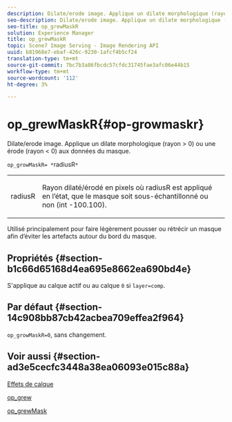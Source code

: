```yaml
---
description: Dilate/erode image. Applique un dilate morphologique (rayon > 0) ou une érode (rayon < 0) aux données du masque.
seo-description: Dilate/erode image. Applique un dilate morphologique (rayon > 0) ou une érode (rayon < 0) aux données du masque.
seo-title: op_grewMaskR
solution: Experience Manager
title: op_grewMaskR
topic: Scene7 Image Serving - Image Rendering API
uuid: b81968e7-ebaf-426c-9230-1afcf4b5cf24
translation-type: tm+mt
source-git-commit: 7bc7b3a86fbcdc57cfdc31745fae3afc06e44b15
workflow-type: tm+mt
source-wordcount: '112'
ht-degree: 3%

---
```



# op_grewMaskR{#op-growmaskr}

Dilate/erode image. Applique un dilate morphologique (rayon > 0) ou une érode (rayon &lt; 0) aux données du masque.

`op_growMaskR= *`radiusR`*`

<table id="simpletable_3BAA4523D29E447FA7A4C9009B3E8344"> 
 <tr class="strow"> 
  <td class="stentry"> <p><span class="codeph"><span class="varname"> radiusR</span></span> </p> </td> 
  <td class="stentry"> <p>Rayon dilaté/érodé en pixels où <span class="codeph"><span class="varname"> radiusR</span></span> est appliqué en l’état, que le masque soit sous-échantillonné ou non (int -100.100). </p></td> 
 </tr> 
</table>

Utilisé principalement pour faire légèrement pousser ou rétrécir un masque afin d’éviter les artefacts autour du bord du masque.

## Propriétés {#section-b1c66d65168d4ea695e8662ea690bd4e}

S&#39;applique au calque actif ou au calque `0` si `layer=comp`.

## Par défaut {#section-14c908bb87cb42acbea709effea2f964}

`op_growMaskR=0`, sans changement.

## Voir aussi {#section-ad3e5cecfc3448a38ea06093e015c88a}

[Effets de calque](../../../../../is-api/http-ref/image-serving-api-ref/c-http-protocol-reference/c-syntax-and-features/r-layer-effects.md#reference-82a6b5311b3d4471ad2799adb3b2201c)

[op_grew](../../../../../is-api/http-ref/image-serving-api-ref/c-http-protocol-reference/c-command-reference/r-op-grow.md#reference-f95f3291c78c42b9a34b1b7e177e739a)

[op_grewMask](../../../../../is-api/http-ref/image-serving-api-ref/c-http-protocol-reference/c-command-reference/r-op-growmask.md#reference-f0f9000af3ae43aba73d3ac1826710a1)
